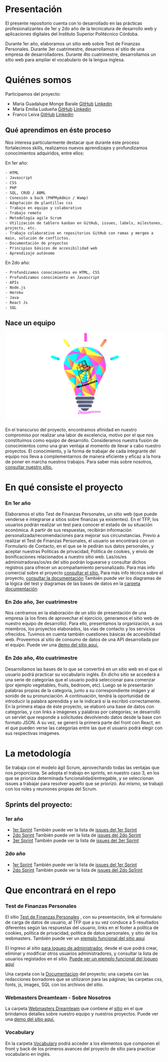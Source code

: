 # Presentación

El presente repositorio cuenta con lo desarrollado en las prácticas profesionalizantes de 1er y 2do año de la tecnicatura de desarrollo web y aplicaciones digitales del Instituto Superior Politécnico Córdoba. 

Durante 1er año, elaboramos un sitio web sobre Test de Finanzas Personales.
Durante 3er cuatrimestre, desarrollamos el sitio de una empresa de desarrolladores.
Durante 4to cuatrimestre, desarrollamos un sitio web para ampliar el vocabulario de la lengua inglesa.


# Quiénes somos

Participamos del proyecto:
 - Maria Guadalupe Monge Barale [GitHub](https://github.com/GuadaMongeBarale) [Linkedin](https://www.linkedin.com/in/guadalupe-monge-barale/)
 - María Emilia Ludueña [GitHub](https://github.com/MaEmiliaLuduena) [Linkedin](https://www.linkedin.com/in/mar%C3%ADa-emilia-ludue%C3%B1a/)
 - Franco Leiva [GitHub](https://github.com/leiva7) [Linkedin](https://www.linkedin.com/in/franco-leiva-7b377134/)
 
 
 ## Qué aprendimos en éste proceso
    
Nos interesa particularmente destacar que durante éste proceso fortalecimos skills, realizamos nuevos aprendizajes y profundizamos conocimientos adquiridos, entre ellos:

En 1er año: 

    - HTML
    - Javascript
    - CSS
    - PHP
    - SQL, CRUD / ABML
    - Conexión a back (PHPMyAdmin / Wamp)
    - Adaptación de plantillas css
    - Trabajo en equipo y colaborativo
    - Trabajo remoto
    - Metodología agile Scrum
    - Utilización de tablero kanban en GitHub, issues, labels, milestones, projects, etc.
    - Trabajo colaborativo en repositorios GitHub con ramas y mergeo a main, solución de conflictos. 
    - Documentación de proyectos
    - Principios básicos de accesibilidad web
    - Aprendizaje autónomo

En 2do año:

    - Profundizamos conocimientos en HTML, CSS 
    - Profundizamos conocimiento en Javascript
    - APIs
    - Node.js
    - Heroku
	- Java
	- React Js
	- SQL

## Nace un equipo

<p align="center">
  <img src="Webmasters%20Dreamteam/images/LogoParaWeb.png" />
</p>
  
En el transcurso del proyecto, encontramos afinidad en nuestro compromiso por realizar una labor de excelencia, motivo por el que nos constituímos como equipo de desarrollo. 
Consideramos nuestra fusión de conocimientos como una gran ventaja al momento de llevar a cabo nuestro proyectos. El conocimiento, y la forma de trabajar de cada integrante del equipo nos lleva a complementarnos de manera eficiente y eficaz a la hora de poner en marcha nuestros trabajos.
Para saber más sobre nosotros, [consultar nuestro sitio.](https://aplicacionpracticafran.herokuapp.com/static/basico/Webmasters%20Dreamteam/index.html)


# En qué consiste el proyecto

### En 1er año 
Elaboramos el sitio Test de Finanzas Personales, un sitio web (que puede venderse e integrarse a sitios sobre finanzas ya existentes). En el TFP, los usuarios podrán realizar un test para conocer el estado de su situación económica. A partir de sus respuestas, recibirán información personalizada/recomendaciones para mejorar sus circunstancias. 
Previo a realizar el Test de Finanzas Personales, el usuario se encontrará con un Formulario de Contacto, en el que se le pedirán sus datos personales, y aceptar nuestras Políticas de privacidad, Política de cookies, y envío de bonificaciones relacionados a nuestro sitio web. Las/os/es administradoras/os/es del sitio podrán loguearse y consultar dichos registros para ofrecer un acompañamiento personalizado.
Para más info comercial sobre el proyecto [consultar el sitio.](https://testfp.paranegociode.com.ar/)
Para más info técnica sobre el proyecto, [consultar la documentación](Test%20Finanzas%20Personales/Documentacion/TFP-Especificacion-ieee-830.docx)
También puede ver los diagramas de la lógica del test y diagramas de las bases de datos en la [carpeta documentación](Test%20Finanzas%20Personales/Documentacion)

### En 2do año, 3er cuatrimestre
Nos centramos en la elaboración de un sitio de presentación de una empresa (a los fines de aprovechar el ejercicio, generamos el sitio web de nuestro equipo de desarrollo). 
Para ello, presentamos la organización, a sus miembros, los proyectos elaborados, las vías de contacto y los servicios ofrecidos. Tuvimos en cuenta también cuestiones básicas de accesibilidad web. Proveemos al sitio de consumo de datos de una API desarrollada por el equipo. 
Puede ver una [demo del sitio aquí.](https://aplicacionpracticafran.herokuapp.com/static/basico/Webmasters%20Dreamteam/index.html)

### En 2do año, 4to cuatrimestre
Desarrollamos las bases de lo que se convertirá en un sitio web en el que el usuario podrá practicar su vocabulario inglés. En dicho sitio se accederá a una serie de categorías que el usuario podrá seleccionar para comenzar (por ejemplo vegetables, fruits, bedroom, etc). Luego se le presentarán palabras propias de la categoría, junto a su correspondiente imágen y al sonido de su pronunciación. A continuación, tendrá la oportunidad de introducir la palabra aprendida y se le indicará si la escribió correctamente. 
En la primera etapa de éste proyecto, se elaboró una base de datos con categorías, y con links a imágenes y palabras por categorías; se desarrolló un servlet que responde a solicitudes devolviendo datos desde la base con formato JSON. A su vez, se generó la primera parte del front con React, en el que pueden verse las categorías entre las que el usuario podrá elegir con sus respectivas imágenes. 
    

# La metodología

Se trabaja con el modelo ágil Scrum, aprovechando todas las ventajas que nos proporciona. Se adopta el trabajo en sprints, en nuestro caso 3, en los que se prioriza determinada funcionalidad/entregable, y se seleccionan issues a trabajar para resolver aquello que se priorizó. Así mismo, se trabajó con los roles y reuniones propias del Scrum.

## Sprints del proyecto:

### 1er año
- [1er Sprint](https://github.com/practicaproISPC/grupo-5-g5/milestone/2) También puede ver la lista de [issues del 1er Sprint](https://github.com/practicaproISPC/grupo-5-g5/issues?q=is%3Aissue+milestone%3A%221+er+Sprint%22+)  
- [2do Sprint](https://github.com/practicaproISPC/grupo-5-g5/milestone/3) También puede ver la lista de [issues del 2do Sprint](https://github.com/practicaproISPC/grupo-5-g5/issues?q=is%3Aissue+milestone%3A%222+do+Sprint%22+)
- [3er Sprint](https://github.com/practicaproISPC/grupo-5-g5/milestone/4) También puede ver la lista de [issues del 3er Sprint](https://github.com/practicaproISPC/grupo-5-g5/issues?q=is%3Aissue+milestone%3A%223er+Sprint%22+)

### 2do año
- [1er Sprint](https://github.com/practicaproISPC/grupo-5-g5/milestone/5) También puede ver la lista de [issues del 1er Sprint](https://github.com/practicaproISPC/grupo-5-g5/issues?q=is%3Aissue+milestone%3A%221+Sprint%22+)  
- [2do Sprint](https://github.com/practicaproISPC/grupo-5-g5/milestone/6) También puede ver la lista de [issues del 2do Sp1rint](https://github.com/practicaproISPC/grupo-5-g5/issues?q=is%3Aissue+milestone%3A%222+Sprint%22+)

    


# Que encontrará en el repo

### Test de Finanzas Personales
El sitio [Test de Finanzas Personales](Test%20Finanzas%20Personales/) , con su presentación, link al formulario de carga de datos de usuario, al TFP que a su vez conduce a 5 resultados diferentes según las respuestas del usuario, links en el footer a política de cookies, política de privacidad, política de datos personales, y sitio de los webmasters. También puede ver un [ejemplo funcional del sitio aquí](https://testfp.paranegociode.com.ar/)

El ingreso al sitio [para logueo de administrador](Test%20Finanzas%20Personales/adminloggin.php), desde el que podrá crear, eliminar y modificar otros usuarios administradores, y consultar la lista de usuarios registados en el sitio. [Puede ver un ejemplo funcional del logueo aquí](https://testfp.paranegociode.com.ar/adminloggin.php)

Una carpeta con la [Documentacion](Test%20Finanzas%20Personales/Documentacion) del proyecto; una carpeta con las redacciones borradores que se utilizaron para las páginas; las carpetas css, fonts, js, images, SQL con los archivos del sitio.


### Webmasters Dreamteam - Sobre Nosotros

La carpeta [Webmasters Dreamteam](Webmasters%20Dreamteam/) que contiene el [sitio](Webmasters%20Dreamteam/index.html) en el que brindamos detalles sobre nuestro equipo y nuestros proyectos. Puede ver una [demo del sitio aquí.](https://aplicacionpracticafran.herokuapp.com/static/basico/Webmasters%20Dreamteam/index.html)

### Vocabulary
En la carpeta [Vocabulary](https://github.com/practicaproISPC/grupo-5-g5/tree/main/Vocabulary) podrá acceder a los elementos que componen el front y back de los primeros avances del proyecto de sitio para practicar vocabulario en inglés.
